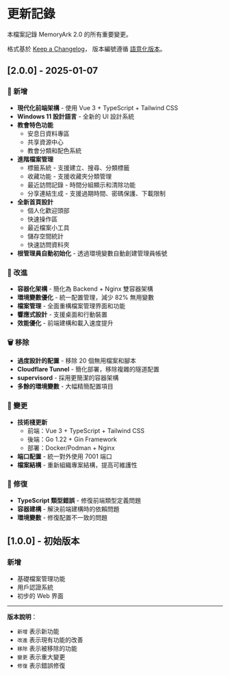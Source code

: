 # 更新記錄

本檔案記錄 MemoryArk 2.0 的所有重要變更。

格式基於 [Keep a Changelog](https://keepachangelog.com/zh-TW/1.0.0/)，
版本編號遵循 [語意化版本](https://semver.org/lang/zh-TW/)。

## [2.0.0] - 2025-01-07

### 🎉 新增
- **現代化前端架構** - 使用 Vue 3 + TypeScript + Tailwind CSS
- **Windows 11 設計語言** - 全新的 UI 設計系統
- **教會特色功能**
  - 安息日資料專區
  - 共享資源中心
  - 教會分類和配色系統
- **進階檔案管理**
  - 標籤系統 - 支援建立、搜尋、分類標籤
  - 收藏功能 - 支援收藏夾分類管理
  - 最近訪問記錄 - 時間分組顯示和清除功能
  - 分享連結生成 - 支援過期時間、密碼保護、下載限制
- **全新首頁設計**
  - 個人化歡迎頭部
  - 快速操作區
  - 最近檔案小工具
  - 儲存空間統計
  - 快速訪問資料夾
- **根管理員自動初始化** - 透過環境變數自動創建管理員帳號

### 🔧 改進
- **容器化架構** - 簡化為 Backend + Nginx 雙容器架構
- **環境變數優化** - 統一配置管理，減少 82% 無用變數
- **檔案管理** - 全面重構檔案管理界面和功能
- **響應式設計** - 支援桌面和行動裝置
- **效能優化** - 前端建構和載入速度提升

### 🗑️ 移除
- **過度設計的配置** - 移除 20 個無用檔案和腳本
- **Cloudflare Tunnel** - 簡化部署，移除複雜的隧道配置
- **supervisord** - 採用更簡潔的容器架構
- **多餘的環境變數** - 大幅精簡配置項目

### 🔄 變更
- **技術棧更新**
  - 前端：Vue 3 + TypeScript + Tailwind CSS
  - 後端：Go 1.22 + Gin Framework
  - 部署：Docker/Podman + Nginx
- **端口配置** - 統一對外使用 7001 端口
- **檔案結構** - 重新組織專案結構，提高可維護性

### 🐛 修復
- **TypeScript 類型錯誤** - 修復前端類型定義問題
- **容器建構** - 解決前端建構時的依賴問題
- **環境變數** - 修復配置不一致的問題

## [1.0.0] - 初始版本

### 新增
- 基礎檔案管理功能
- 用戶認證系統
- 初步的 Web 界面

---

**版本說明**：
- `新增` 表示新功能
- `改進` 表示現有功能的改善
- `移除` 表示被移除的功能
- `變更` 表示重大變更
- `修復` 表示錯誤修復
